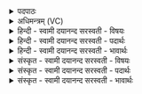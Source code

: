 <details><summary>पदपाठः</summary>

आ। त्वा॒। जि॒घ॒र्मि॒। मन॑सा। घृ॒तेन॑। प्र॒ति॒क्षि॒यन्त॒मिति॑ प्रतिऽक्षि॒यन्त॑म्। भुव॑नानि। विश्वा॑। पृ॒थुम्। ति॒र॒श्चा। वय॑सा। बृ॒हन्त॑म्। व्यचि॑ष्ठम्। अन्नैः॑। र॒भ॒सम्। दृशा॑नम्। २३।
</details>

<details><summary>अधिमन्त्रम् (VC)</summary>

- प्रजापतिर्देवता
- गृत्समद ऋषिः
- आर्षी त्रिष्टुप्
- धैवतः
</details>

<details><summary>हिन्दी - स्वामी दयानन्द सरस्वती  - विषयः</summary>

मनुष्य व्यापक वायु को किस साधन से जानें, यह विषय अगले मन्त्र में कहा है ॥
</details>

<details><summary>हिन्दी - स्वामी दयानन्द सरस्वती  - पदार्थः</summary>

पदार्थान्वयभाषाः -  हे ज्ञान चाहनेवाले पुरुष ! जैसे मैं (मनसा) मन तथा (घृतेन) घी के साथ (विश्वा) सब (भुवनानि) लोकस्थ वस्तुओं में (प्रतिक्षियन्तम्) प्रत्यक्ष निवास और निश्चयकारक (तिरश्चा) तिरछे चलनेरूप (वयसा) जीवन से (पृथुम्) विस्तारयुक्त (बृहन्तम्) बड़े (अन्नैः) जौ आदि अन्नों के साथ (रभसम्) बलवाले (व्यचिष्ठम्) अतिशय करके फेंकनेवाले (दृशानम्) देखने योग्य वायु के गुणों को (आजिघर्मि) अच्छे प्रकार प्रकाशित करता हूँ, वैसे (त्वा) आप को भी इस वायु के गुणों को धारण कराता हूँ ॥२३ ॥
</details>

<details><summary>हिन्दी - स्वामी दयानन्द सरस्वती  - भावार्थः</summary>

भावार्थभाषाः -  इस मन्त्र में वाचकलुप्तोपमालङ्कार है। मनुष्य अग्नि के द्वारा सुगन्धि आदि द्रव्यों को वायु में पहुँचा उस सुगन्ध से रोगों को दूर कर अधिक अवस्था को प्राप्त होवें ॥२३ ॥
</details>

<details><summary>संस्कृत - स्वामी दयानन्द सरस्वती  - विषयः</summary>

मनुष्या व्यापिनं वायुं केन जानीयुरित्याह ॥
</details>

<details><summary>संस्कृत - स्वामी दयानन्द सरस्वती  - पदार्थः</summary>

पदार्थान्वयभाषाः -  हे जिज्ञासो ! यथाऽहं मनसा घृतेन सह विश्वा भुवनानि प्रतिक्षियन्तं तिरश्चा वयसा पृथुं बृहन्तमन्नैः सह रभसं व्यचिष्ठं दृशानं वायुमाजिघर्मि तथा त्वा त्वामप्येनं धारयामि ॥२३ ॥
</details>

<details><summary>संस्कृत - स्वामी दयानन्द सरस्वती  - भावार्थः</summary>

भावार्थभाषाः -  अत्र वाचकलुप्तोपमालङ्कारः। मनुष्या अग्निद्वारा सुगन्ध्यादीनि द्रव्याणि वायौ प्रक्षिप्य तेन युक्तसुगन्धेनारोगीकृत्य दीर्घं जीवनं प्राप्नुवन्तु ॥२३ ॥
</details>